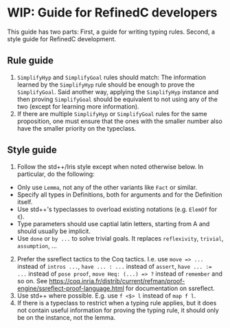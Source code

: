 # WIP: Guide for RefinedC developers

This guide has two parts: First, a guide for writing typing rules.
Second, a style guide for RefinedC development.

## Rule guide

1. `SimplifyHyp` and `SimplifyGoal` rules should match: The
   information learned by the `SimplifyHyp` rule should be enough to
   prove the `SimplifyGoal`. Said another way, applying the
   `SimplifyHyp` instance and then proving `SimplifyGoal` should be
   equivalent to not using any of the two (except for learning more
   information).
2. If there are multiple `SimplifyHyp` or `SimplifyGoal` rules for the
   same proposition, one must ensure that the ones with the smaller
   number also have the smaller priority on the typeclass.

## Style guide

1. Follow the std++/Iris style except when noted otherwise below. In
   particular, do the following:
  - Only use `Lemma`, not any of the other variants like `Fact` or
    similar.
  - Specify all types in Definitions, both for arguments and for the
    Definition itself.
  - Use std++'s typeclasses to overload existing notations (e.g.
    `ElemOf` for `∈`).
  - Type parameters should use captial latin letters, starting from A
    and should usually be implicit.
  - Use `done` or `by ...` to solve trivial goals. It replaces
    `reflexivity`, `trivial`, `assumption`, ...
2. Prefer the ssreflect tactics to the Coq tactics. I.e. use `move =>
   ...` instead of `intros ...`, `have ... : ...` instead of `assert`,
   `have ... := ...` instead of `pose proof`, `move Heq: (...) => ?`
   instead of `remember` and so on. See
   https://coq.inria.fr/distrib/current/refman/proof-engine/ssreflect-proof-language.html
   for documentation on ssreflect.
3. Use std++ where possible. E.g. use `f <$> l` instead of `map f l`.
4. If there is a typeclass to restrict when a typing rule applies, but
   it does not contain useful information for proving the typing rule,
   it should only be on the instance, not the lemma.
